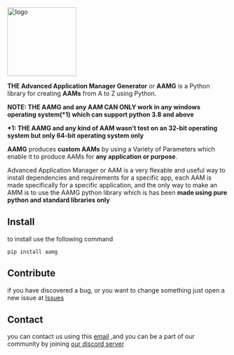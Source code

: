 <img width="157" alt="logo" src="https://github.com/user-attachments/assets/da94f926-06fe-45ab-ab67-6415a3867cfc" />


**THE Advanced Application Manager Generator**  or **AAMG** is a Python library for creating **AAMs** from A to Z using Python.

**NOTE: THE AAMG and any AAM CAN ONLY work in any windows operating system(\*1) which can support python 3.8 and above**

**\*1: THE AAMG and any kind of AAM wasn't test on an 32-bit operating system but only 64-bit operating system only**

**AAMG** produces **custom AAMs** by using a Variety of Parameters which enable it
to produce AAMs for **any application or purpose**.

Advanced Application Manager or AAM is a very flexable and useful way to install dependencies and requirements for a specific app,
each AAM is made specifically for a specific application, and the only way to make an AMM is to use the AAMG python library
which is has been **made using pure python and standard libraries only**

## Install

to install use the following command

<code>pip install aamg</code>

## Contribute

if you have discovered a bug, or you want to change something just open a new issue
at [Issues](https://github.com/WeDu-official/AAMG/issues)

## Contact

you can contact us using this [email](mailto:fplu.the.founder@gmail.com)
,and you can be a part of our community by joining [our discord server](https://discord.gg/mnduzx6yUg)

